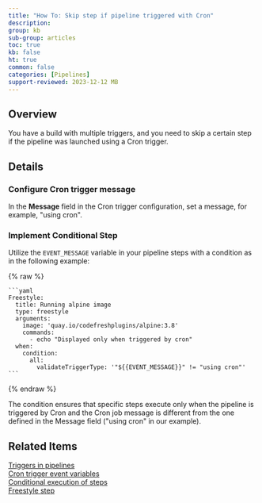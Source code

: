 ```yaml
---
title: "How To: Skip step if pipeline triggered with Cron"
description: 
group: kb
sub-group: articles
toc: true
kb: false
ht: true
common: false
categories: [Pipelines]
support-reviewed: 2023-12-12 MB
---
```


## Overview

You have a build with multiple triggers, and you need to skip a certain step if the pipeline was launched using a Cron trigger.

## Details

### Configure Cron trigger message

In the **Message** field in the Cron trigger configuration, set a message, for example, "using cron".

### Implement Conditional Step

Utilize the `EVENT_MESSAGE` variable in your pipeline steps with a condition as in the following example:

{% raw %} 

    ```yaml
    Freestyle:
      title: Running alpine image
      type: freestyle
      arguments:
        image: 'quay.io/codefreshplugins/alpine:3.8'
        commands:
          - echo "Displayed only when triggered by cron"
      when:
        condition:
          all:
            validateTriggerType: '"${{EVENT_MESSAGE}}" != "using cron"'
    ```

{% endraw %}

The condition ensures that specific steps execute only when the pipeline is triggered by Cron and the Cron job message is different from the one defined in the Message field ("using cron" in our example).

## Related Items
[Triggers in pipelines]({{site.baseurl}}/docs/pipelines/triggers/)  
[Cron trigger event variables]({{site.baseurl}}/docs/pipelines/triggers/cron-triggers/#cron-event-payload)  
[Conditional execution of steps]({{site.baseurl}}/docs/pipelines/conditional-execution-of-steps/)  
[Freestyle step]({{site.baseurl}}/docs/pipelines/steps/freestyle/)  
